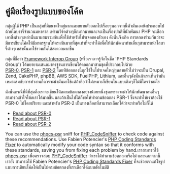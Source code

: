 # คู่มือเรื่องรูปแบบของโค้ด

กลุ่มผู้ใช้ PHP เป็นกลุ่มที่มีขนาดใหญ่มากและขยายตัวออกไปเรื่อยๆนอกจากนี้ตัวมันเองยังประกอบไปด้วยไลบรารี่จำนวนมหาศาล
เฟรมเวิร์คต่างๆอีกมากมายและจะเป็นเรื่องปกติที่นักพัฒนา PHP จะเลือกเอาสิ่งต่างๆเหล่านั้นมาผสมรวมกันเพื่อใช้สำหรับโปรเจคของตัวเอง ดังนั้นจึงเกิด
การตกลงร่วมกันว่าจะมีการเขียนโค้ดให้มีมาตรฐานให้ตรงกันมากที่สุดเท่าที่จะทำได้เพื่อให้นักพัฒนาท่านอื่นๆสามารถนำไลบารี่ต่างๆเหล่านั้นมาใช้รวมกันได้สะดวกมากขึ้น

กลุ่มที่ชื่อว่า [Framework Interop Group][fig] (หรือเราอาจรู้จักในชื่อ 'PHP Standards Group') ได้พยายามเสนอมาตรฐานการเขียนโค้ดออกมาสามชุดที่ประกอบไปด้วย  
[PSR-0][psr0], [PSR-1][psr1] และ [PSR-2][psr2] โดยทีข้อตกลงนี้ถูกใช้ในโปรเจคใหญ่ๆหลายตัวไม่ว่าจะเป็น
Drupal, Zend, CakePHP, phpBB, AWS SDK, FuelPHP,
Lithium, และอื่นๆดังนั้นถ้าเราเห็นว่ามันเหมาะสมกับการทำงานก็ควรจะนำมันมาใช้แต่ถ้าคิอว่าไม่เหมาะก็เขียนในแบบเดิมๆก็ไม่มีใครว่าอะไร

ดังนั้นกรณีที่ดีที่สุดคือเราจะเขียนโค้ดตามข้อตกลงอย่างน้อยหนึ่งชุดเพราะจะมำให้นักพัฒนาคนอื่นๆสามารถเข้าใจโค้ดเราได้มากขึ้น
และถ้าเป็นไปได้ก็ขอให้ทำตามข้อตกลง PSR-1 ซึ่งจะทำให้เราต้องใช้ PSR-0 ไปโดยปริยาย และสำหรับ PSR-2 เป็นทางเลือกที่สามารถเลือกได้ว่าจะทำหรือไม่ก็ได้

* [Read about PSR-0][psr0]
* [Read about PSR-1][psr1]
* [Read about PSR-2][psr2]

You can use the [phpcs-psr][phpcs-psr] sniff for [PHP_CodeSniffer][phpcs] to check code against these recommendations.
Use Fabien Potencier's [PHP Coding Standards Fixer][phpcsfixer] to automatically modify your code syntax so that it
conforms with these standards, saving you from fixing each problem by hand.เราสามารถใช้ [phpcs-psr][phpcs-psr] เพื่อตรวจสอบ  [PHP_CodeSniffer][phpcs] ว่าเราได้ทำตามข้อตกลงหรือไม่ และนอกจากนี้เรายัง
สามารถใช้ Fabien Potencier's [PHP Coding Standards Fixer][phpcsfixer] ที่จะช่วยเราแก้ไขรูปแบบการเขียนโค้ดให้เป็นไปตามข้อตกลงที่เราเลือกได้แบบอัตโนมัติ

[fig]: http://www.php-fig.org/
[psr0]: https://github.com/php-fig/fig-standards/blob/master/accepted/PSR-0.md
[psr1]: https://github.com/php-fig/fig-standards/blob/master/accepted/PSR-1-basic-coding-standard.md
[psr2]: https://github.com/php-fig/fig-standards/blob/master/accepted/PSR-2-coding-style-guide.md
[phpcs]: http://pear.php.net/package/PHP_CodeSniffer/
[phpcs-psr]: https://github.com/klaussilveira/phpcs-psr
[phpcsfixer]: http://cs.sensiolabs.org/
